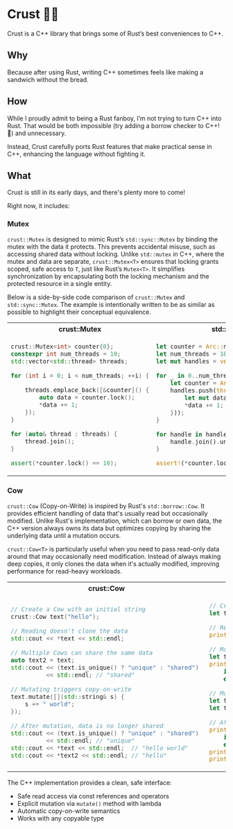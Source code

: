 # Crust 🦀🔩

Crust is a C++ library that brings some of Rust’s best conveniences to C++.

## Why

Because after using Rust, writing C++ sometimes feels like making a sandwich without the bread.

## How

While I proudly admit to being a Rust fanboy, I’m not trying to turn C++ into Rust. That would be both impossible (try adding a borrow checker to C++! 🤯) and unnecessary.

Instead, Crust carefully ports Rust features that make practical sense in C++, enhancing the language without fighting it.

## What

Crust is still in its early days, and there's plenty more to come!

Right now, it includes:

### Mutex

`crust::Mutex` is designed to mimic Rust’s `std::sync::Mutex` by binding the mutex with the data it protects. This prevents accidental misuse, such as accessing shared data without locking. Unlike `std::mutex` in C++, where the mutex and data are separate, `crust::Mutex<T>` ensures that locking grants scoped, safe access to `T`, just like Rust’s `Mutex<T>`. It simplifies synchronization by encapsulating both the locking mechanism and the protected resource in a single entity.

Below is a side-by-side code comparison of `crust::Mutex` and `std::sync::Mutex`. The example is intentionally written to be as similar as possible to highlight their conceptual equivalence.

<table>
<tr>
  <th>crust::Mutex</th>
  <th>std::sync::Mutex</th>
</tr>
<tr>
  <td>

```cpp
crust::Mutex<int> counter{0};
constexpr int num_threads = 10;
std::vector<std::thread> threads;

for (int i = 0; i < num_threads; ++i) {

    threads.emplace_back([&counter]() {
        auto data = counter.lock();
        *data += 1;
    });
}

for (auto& thread : threads) {
    thread.join();
}

assert(*counter.lock() == 10);
```

  </td>
  <td>
  
```rust
let counter = Arc::new(Mutex::new(0));
let num_threads = 10;
let mut handles = vec![];

for _ in 0..num_threads {
    let counter = Arc::clone(&counter);
    handles.push(thread::spawn(move || {
        let mut data = counter.lock().unwrap();
        *data += 1;
    }));
}

for handle in handles {
    handle.join().unwrap();
}

assert!(*counter.lock().unwrap() == 10);
```

  </td>
</tr>
</table>


### Cow

`crust::Cow` (Copy-on-Write) is inspired by Rust's `std::borrow::Cow`. It provides efficient handling of data that's usually read but occasionally modified. Unlike Rust's implementation, which can borrow or own data, the C++ version always owns its data but optimizes copying by sharing the underlying data until a mutation occurs.

`crust::Cow<T>` is particularly useful when you need to pass read-only data around that may occasionally need modification. Instead of always making deep copies, it only clones the data when it's actually modified, improving performance for read-heavy workloads.

<table>
<tr>
  <th>crust::Cow</th>
  <th>std::borrow::Cow</th>
</tr>
<tr>
  <td>

```cpp
// Create a Cow with an initial string
crust::Cow text("hello");

// Reading doesn't clone the data
std::cout << *text << std::endl;

// Multiple Cows can share the same data
auto text2 = text;
std::cout << (text.is_unique() ? "unique" : "shared")
          << std::endl; // "shared"

// Mutating triggers copy-on-write
text.mutate([](std::string& s) {
    s += " world";
});

// After mutation, data is no longer shared
std::cout << (text.is_unique() ? "unique" : "shared") 
          << std::endl; // "unique"
std::cout << *text << std::endl;  // "hello world"
std::cout << *text2 << std::endl; // "hello"
```

  </td>
  <td>
  
```rust
// Create a Cow that borrows a string slice
let text: Cow = Cow::Borrowed("hello");

// Reading doesn't clone the data
println!("{}", text);

// Making a clone for comparison 
let text2 = text.clone();
println!("{}", 
    if Cow::is_borrowed(&text) { "borrowed" } 
    else { "owned" }); // "borrowed"

// Mutating converts to owned
let text = text.into_owned() + " world";
let text = Cow::Owned(text);

// After mutation, data is now owned
println!("{}", 
    if Cow::is_borrowed(&text) { "borrowed" } 
    else { "owned" }); // "owned"
println!("{}", text);  // "hello world"
println!("{}", text2); // "hello"
```

  </td>
</tr>
</table>

The C++ implementation provides a clean, safe interface:

- Safe read access via const references and operators
- Explicit mutation via `mutate()` method with lambda
- Automatic copy-on-write semantics
- Works with any copyable type